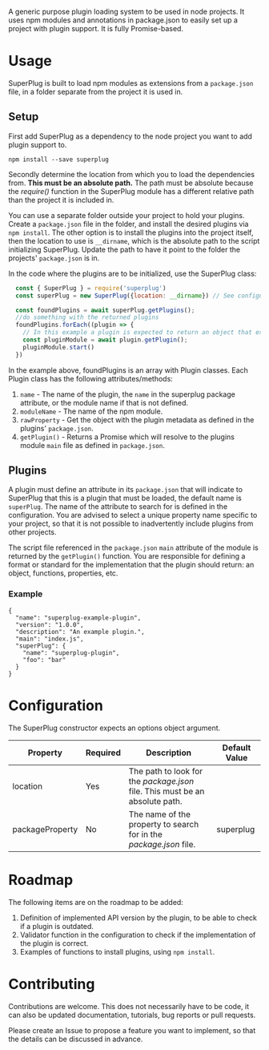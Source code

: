 A generic purpose plugin loading system to be used in node projects. It uses npm modules
and annotations in package.json to easily set up a project with plugin support. It is fully Promise-based.

# Usage

SuperPlug is built to load npm modules as extensions from a `package.json` file, in a folder
separate from the project it is used in.

## Setup

First add SuperPlug as a dependency to the node project you want to add plugin support to.

    npm install --save superplug

Secondly determine the location from which you to load the dependencies from. **This must be
an absolute path.** The path must be absolute because the _require()_ function in the
SuperPlug module has a different relative path than the project it is included in.

You can use a separate folder outside your project to hold your plugins. Create a `package.json` file in the folder, and install
the desired plugins via `npm install`. The other option is to install the plugins into the project
itself, then the location to use is `__dirname`, which is the absolute path to the script
initializing SuperPlug. Update the path to have it point to the folder the projects' `package.json` is in.

In the code where the plugins are to be initialized, use the SuperPlug class:

```js
  const { SuperPlug } = require('superplug')
  const superPlug = new SuperPlug({location: __dirname}) // See configuration section for more details on configuration.

  const foundPlugins = await superPlug.getPlugins();
  //do something with the returned plugins
  foundPlugins.forEach((plugin => {
    // In this example a plugin is expected to return an object that exposes a method called start.
    const pluginModule = await plugin.getPlugin();
    pluginModule.start()
  })
```

In the example above, foundPlugins is an array with Plugin classes. Each Plugin class
has the following attributes/methods:

1. `name` - The name of the plugin, the `name` in the superplug package attribute, or the module name if that is not defined.
2. `moduleName` - The name of the npm module.
3. `rawProperty` - Get the object with the plugin metadata as defined in the plugins' `package.json`.
4. `getPlugin()` - Returns a Promise which will resolve to the plugins module `main` file as defined in `package.json`.

## Plugins

A plugin must define an attribute in its `package.json` that will indicate to SuperPlug that this
is a plugin that must be loaded, the default name is `superPlug`. The name of the attribute to search for is defined in
the configuration. You are advised to select a unique property name specific to your project,
so that it is not possible to inadvertently include plugins from other projects.

The script file referenced in the `package.json` `main` attribute of the module is returned by the `getPlugin()`
function. You are responsible for defining a format or standard for the implementation
that the plugin should return: an object, functions, properties, etc.

### Example

```
{
  "name": "superplug-example-plugin",
  "version": "1.0.0",
  "description": "An example plugin.",
  "main": "index.js",
  "superPlug": {
    "name": "superplug-plugin",
    "foo": "bar"
  }
}
```

# Configuration

The SuperPlug constructor expects an options object argument.

| Property        | Required | Description                                                                  | Default Value |
| --------------- | -------- | ---------------------------------------------------------------------------- | ------------- |
| location        | Yes      | The path to look for the _package.json_ file. This must be an absolute path. |               |
| packageProperty | No       | The name of the property to search for in the _package.json_ file.           | superplug     |

# Roadmap

The following items are on the roadmap to be added:

1. Definition of implemented API version by the plugin, to be able to check if a plugin is outdated.
2. Validator function in the configuration to check if the implementation of the plugin is correct.
3. Examples of functions to install plugins, using `npm install`.

# Contributing

Contributions are welcome. This does not necessarily have to be code, it can also be updated documentation,
tutorials, bug reports or pull requests.

Please create an Issue to propose a feature you want to implement, so that the details
can be discussed in advance.
